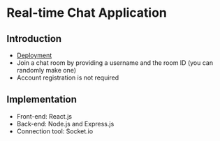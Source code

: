 # Real-time Chat Application 

## Introduction

 - [Deployment](https://nelson-realtime-chat-app.netlify.app/)
 - Join a chat room by providing a username and the room ID (you can randomly make one)
 - Account registration is not required

## Implementation

 - Front-end: React.js
 - Back-end: Node.js and Express.js
 - Connection tool: Socket.io
